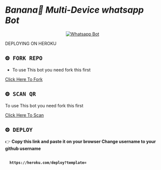 
# *Banana🍌 Multi-Device whatsapp Bot*
<div align="center">
  
  [![Whatsapp Bot](https://readme-typing-svg.herokuapp.com?font=times-bold-italic&color=%23F7F7F7&duration=4862&center=true&vCenter=true&lines=WELCOME+TO+INRL+MD+GIT+REPO)](https://chat.whatsapp.com/GuoCHF6Wjci8rKPe6CKHsi)
</div>

DEPLOYING ON HEROKU
  <div align="left">
   
## `⨷ FORK REPO`

- To use This bot you need fork this first <br>

[Click Here To Fork](https://github.com/ayoser2/Banana-md/fork)

## `⨷ SCAN QR`

 To use This bot you need fork this first <br>

[Click Here To Scan](https://frendpage.vercel.app/)


## `⨷ DEPLOY`  
  

👉 <b>Copy this link and paste it on your browser Change username to your github username<b> <br><br>
```
  https://heroku.com/deploy?template=
```
<br>

      
      
      
      

</div>


<div align="left">
  

